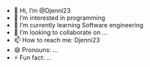 - 👋 Hi, I’m @Djenni23
- 👀 I’m interested in programming
- 🌱 I’m currently learning Software engineering
- 💞️ I’m looking to collaborate on ...
- 📫 How to reach me: Djenni23
- 😄 Pronouns: ...
- ⚡ Fun fact: ...

<!---
Djenni23/Djenni23 is a ✨ special ✨ repository because its `README.md` (this file) appears on your GitHub profile.
You can click the Preview link to take a look at your changes.
--->
